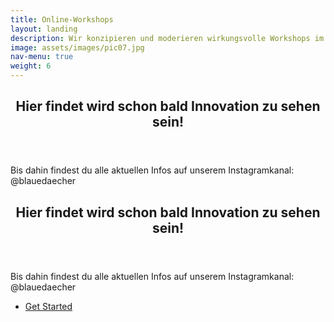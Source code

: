 ```yaml
---
title: Online-Workshops
layout: landing
description: Wir konzipieren und moderieren wirkungsvolle Workshops im digitalen Raum. Interaktivität wird bei uns groß geschrieben.
image: assets/images/pic07.jpg
nav-menu: true
weight: 6
---
```


<!-- Main -->
<div id="main">

<!-- One -->
<section id="one">
	<div class="inner">
		<header class="major">
			<h2>Hier findet wird schon bald Innovation zu sehen sein!</h2>
		</header>
		<p>Bis dahin findest du alle aktuellen Infos auf unserem Instagramkanal: @blauedaecher</p>
	</div>
</section>

<!-- Two -->
<!-- section id="two" class="spotlights">
	<section>
		<a href="generic.html" class="image">
			<img src="{% link assets/images/pic08.jpg %}" alt="" data-position="center center" />
		</a>
		<div class="content">
			<div class="inner">
				<header class="major">
					<h3>Orci maecenas</h3>
				</header>
				<p>Nullam et orci eu lorem consequat tincidunt vivamus et sagittis magna sed nunc rhoncus condimentum sem. In efficitur ligula tate urna. Maecenas massa sed magna lacinia magna pellentesque lorem ipsum dolor. Nullam et orci eu lorem consequat tincidunt. Vivamus et sagittis tempus.</p>
				<ul class="actions">
					<li><a href="generic.html" class="button">Learn more</a></li>
				</ul>
			</div>
		</div>
	</section>
	<section>
		<a href="generic.html" class="image">
			<img src="{% link assets/images/pic09.jpg %}" alt="" data-position="top center" />
		</a>
		<div class="content">
			<div class="inner">
				<header class="major">
					<h3>Rhoncus magna</h3>
				</header>
				<p>Nullam et orci eu lorem consequat tincidunt vivamus et sagittis magna sed nunc rhoncus condimentum sem. In efficitur ligula tate urna. Maecenas massa sed magna lacinia magna pellentesque lorem ipsum dolor. Nullam et orci eu lorem consequat tincidunt. Vivamus et sagittis tempus.</p>
				<ul class="actions">
					<li><a href="generic.html" class="button">Learn more</a></li>
				</ul>
			</div>
		</div>
	</section>
	<section>
		<a href="generic.html" class="image">
			<img src="{% link assets/images/pic10.jpg %}" alt="" data-position="25% 25%" />
		</a>
		<div class="content">
			<div class="inner">
				<header class="major">
					<h3>Sed nunc ligula</h3>
				</header>
				<p>Nullam et orci eu lorem consequat tincidunt vivamus et sagittis magna sed nunc rhoncus condimentum sem. In efficitur ligula tate urna. Maecenas massa sed magna lacinia magna pellentesque lorem ipsum dolor. Nullam et orci eu lorem consequat tincidunt. Vivamus et sagittis tempus.</p>
				<ul class="actions">
					<li><a href="generic.html" class="button">Learn more</a></li>
				</ul>
			</div>
		</div>
	</section>
</section -->

<!-- Three -->
<section id="three">
	<div class="inner">
		<header class="major">
			<h2>Hier findet wird schon bald Innovation zu sehen sein!</h2>
		</header>
		<p>Bis dahin findest du alle aktuellen Infos auf unserem Instagramkanal: @blauedaecher</p>
		<ul class="actions">
			<li><a href="generic.html" class="button next">Get Started</a></li>
		</ul>
	</div>
</section>



</div>
